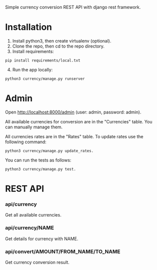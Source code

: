 Simple currency conversion REST API with django rest framework.

# Installation

1. Install python3, then create virtualenv (optional).
2. Clone the repo, then cd to the repo directory.
3. Install requirements:
  
  ```
  pip install requirements/local.txt
  ```
4. Run the app locally:

  ```
  python3 currency/manage.py runserver
  ```

# Admin

Open [http://localhost:8000/admin](http://localhost:8000/admin) (user: admin, password: admin).

All available currencies for conversion are in the "Currencies" table. You can manually manage them.

All currencies rates are in the "Rates" table. To update rates use the following command:
```
python3 currency/manage.py update_rates.
```
You can run the tests as follows:
```
python3 currency/manage.py test.
```

# REST API

### api/currency 
  Get all available currencies.
  
### api/currency/NAME
  Get details for currency with NAME.
  
### api/convert/AMOUNT/FROM_NAME/TO_NAME
  Get currency conversion result.
